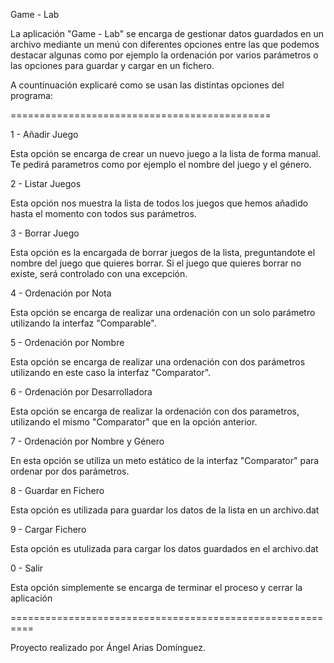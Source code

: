 Game - Lab

La aplicación "Game - Lab" se encarga de gestionar datos guardados en un archivo mediante un menú con diferentes opciones entre las que podemos destacar algunas como por ejemplo la ordenación por varios parámetros o las opciones para guardar y cargar en un fichero.

A countinuación explicaré como se usan las distintas opciones del programa:

=============================================

1 - Añadir Juego

Esta opción se encarga de crear un nuevo juego a la lista de forma manual. Te pedirá parametros como por ejemplo el nombre del juego y el género.

2 - Listar Juegos

Esta opción nos muestra la lista de todos los juegos que hemos añadido hasta el momento con todos sus parámetros.

3 - Borrar Juego

Esta opción es la encargada de borrar juegos de la lista, preguntandote el nombre del juego que quieres borrar. Si el juego que quieres borrar no existe, será controlado con una excepción.

4 - Ordenación por Nota

Esta opción se encarga de realizar una ordenación con un solo parámetro utilizando la interfaz "Comparable".

5 - Ordenación por Nombre

Esta opción se encarga de realizar una ordenación con dos parámetros utilizando en este caso la interfaz "Comparator".

6 - Ordenación por Desarrolladora

Esta opción se encarga de realizar la ordenación con dos parametros, utilizando el mismo "Comparator" que en la opción anterior.

7 - Ordenación por Nombre y Género

En esta opción se utiliza un meto estático de la interfaz "Comparator" para ordenar por dos parámetros.

8 - Guardar en Fichero

Esta opción es utilizada para guardar los datos de la lista en un archivo.dat

9 - Cargar Fichero

Esta opción es utulizada para cargar los datos guardados en el archivo.dat

0 - Salir

Esta opción simplemente se encarga de terminar el proceso y cerrar la aplicación

==========================================================

Proyecto realizado por Ángel Arias Domínguez.
